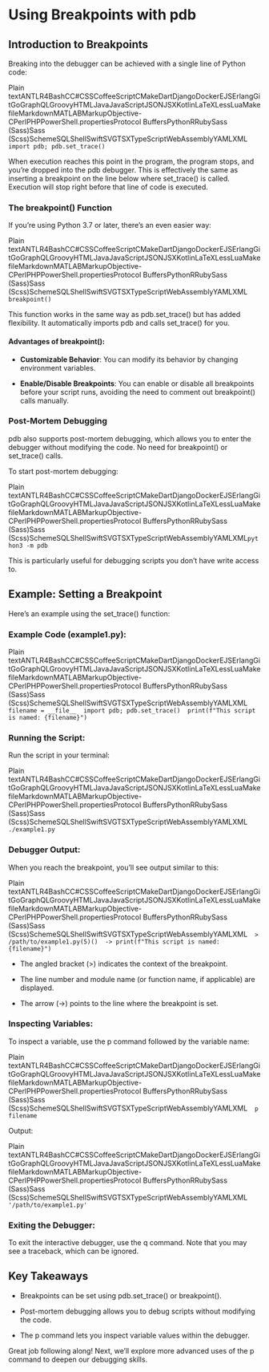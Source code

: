 Using Breakpoints with pdb
==========================

Introduction to Breakpoints
---------------------------

Breaking into the debugger can be achieved with a single line of Python code:

Plain textANTLR4BashCC#CSSCoffeeScriptCMakeDartDjangoDockerEJSErlangGitGoGraphQLGroovyHTMLJavaJavaScriptJSONJSXKotlinLaTeXLessLuaMakefileMarkdownMATLABMarkupObjective-CPerlPHPPowerShell.propertiesProtocol BuffersPythonRRubySass (Sass)Sass (Scss)SchemeSQLShellSwiftSVGTSXTypeScriptWebAssemblyYAMLXML`   import pdb; pdb.set_trace()   `

When execution reaches this point in the program, the program stops, and you’re dropped into the pdb debugger. This is effectively the same as inserting a breakpoint on the line below where set\_trace() is called. Execution will stop right before that line of code is executed.

### The breakpoint() Function

If you’re using Python 3.7 or later, there’s an even easier way:

Plain textANTLR4BashCC#CSSCoffeeScriptCMakeDartDjangoDockerEJSErlangGitGoGraphQLGroovyHTMLJavaJavaScriptJSONJSXKotlinLaTeXLessLuaMakefileMarkdownMATLABMarkupObjective-CPerlPHPPowerShell.propertiesProtocol BuffersPythonRRubySass (Sass)Sass (Scss)SchemeSQLShellSwiftSVGTSXTypeScriptWebAssemblyYAMLXML`   breakpoint()   `

This function works in the same way as pdb.set\_trace() but has added flexibility. It automatically imports pdb and calls set\_trace() for you.

#### Advantages of breakpoint():

*   **Customizable Behavior**: You can modify its behavior by changing environment variables.
    
*   **Enable/Disable Breakpoints**: You can enable or disable all breakpoints before your script runs, avoiding the need to comment out breakpoint() calls manually.
    

### Post-Mortem Debugging

pdb also supports post-mortem debugging, which allows you to enter the debugger without modifying the code. No need for breakpoint() or set\_trace() calls.

To start post-mortem debugging:

Plain textANTLR4BashCC#CSSCoffeeScriptCMakeDartDjangoDockerEJSErlangGitGoGraphQLGroovyHTMLJavaJavaScriptJSONJSXKotlinLaTeXLessLuaMakefileMarkdownMATLABMarkupObjective-CPerlPHPPowerShell.propertiesProtocol BuffersPythonRRubySass (Sass)Sass (Scss)SchemeSQLShellSwiftSVGTSXTypeScriptWebAssemblyYAMLXML`python3 -m pdb` 

This is particularly useful for debugging scripts you don’t have write access to.

Example: Setting a Breakpoint
-----------------------------

Here’s an example using the set\_trace() function:

### Example Code (example1.py):

Plain textANTLR4BashCC#CSSCoffeeScriptCMakeDartDjangoDockerEJSErlangGitGoGraphQLGroovyHTMLJavaJavaScriptJSONJSXKotlinLaTeXLessLuaMakefileMarkdownMATLABMarkupObjective-CPerlPHPPowerShell.propertiesProtocol BuffersPythonRRubySass (Sass)Sass (Scss)SchemeSQLShellSwiftSVGTSXTypeScriptWebAssemblyYAMLXML`   filename = __file__  import pdb; pdb.set_trace()  print(f"This script is named: {filename}")   `

### Running the Script:

Run the script in your terminal:

Plain textANTLR4BashCC#CSSCoffeeScriptCMakeDartDjangoDockerEJSErlangGitGoGraphQLGroovyHTMLJavaJavaScriptJSONJSXKotlinLaTeXLessLuaMakefileMarkdownMATLABMarkupObjective-CPerlPHPPowerShell.propertiesProtocol BuffersPythonRRubySass (Sass)Sass (Scss)SchemeSQLShellSwiftSVGTSXTypeScriptWebAssemblyYAMLXML`   ./example1.py   `

### Debugger Output:

When you reach the breakpoint, you’ll see output similar to this:

Plain textANTLR4BashCC#CSSCoffeeScriptCMakeDartDjangoDockerEJSErlangGitGoGraphQLGroovyHTMLJavaJavaScriptJSONJSXKotlinLaTeXLessLuaMakefileMarkdownMATLABMarkupObjective-CPerlPHPPowerShell.propertiesProtocol BuffersPythonRRubySass (Sass)Sass (Scss)SchemeSQLShellSwiftSVGTSXTypeScriptWebAssemblyYAMLXML`   > /path/to/example1.py(5)()  -> print(f"This script is named: {filename}")   `

*   The angled bracket (>) indicates the context of the breakpoint.
    
*   The line number and module name (or function name, if applicable) are displayed.
    
*   The arrow (->) points to the line where the breakpoint is set.
    

### Inspecting Variables:

To inspect a variable, use the p command followed by the variable name:

Plain textANTLR4BashCC#CSSCoffeeScriptCMakeDartDjangoDockerEJSErlangGitGoGraphQLGroovyHTMLJavaJavaScriptJSONJSXKotlinLaTeXLessLuaMakefileMarkdownMATLABMarkupObjective-CPerlPHPPowerShell.propertiesProtocol BuffersPythonRRubySass (Sass)Sass (Scss)SchemeSQLShellSwiftSVGTSXTypeScriptWebAssemblyYAMLXML`   p filename   `

Output:

Plain textANTLR4BashCC#CSSCoffeeScriptCMakeDartDjangoDockerEJSErlangGitGoGraphQLGroovyHTMLJavaJavaScriptJSONJSXKotlinLaTeXLessLuaMakefileMarkdownMATLABMarkupObjective-CPerlPHPPowerShell.propertiesProtocol BuffersPythonRRubySass (Sass)Sass (Scss)SchemeSQLShellSwiftSVGTSXTypeScriptWebAssemblyYAMLXML`   '/path/to/example1.py'   `

### Exiting the Debugger:

To exit the interactive debugger, use the q command. Note that you may see a traceback, which can be ignored.

Key Takeaways
-------------

*   Breakpoints can be set using pdb.set\_trace() or breakpoint().
    
*   Post-mortem debugging allows you to debug scripts without modifying the code.
    
*   The p command lets you inspect variable values within the debugger.
    

Great job following along! Next, we’ll explore more advanced uses of the p command to deepen our debugging skills.
